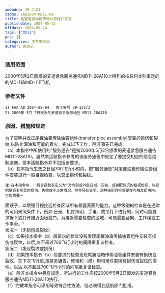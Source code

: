 ```yaml
---
amendno: 39-4421  
cadno: CAD2004-MD11-09  
title: 检查尾翼油箱传输油管组件安装  
publishdate: 2004-05-12  
effdate: 2004-05-24  
tags: ["MD11"]  
pns: []  
categories: 华东管理局  
author: 徐逸乐  
---
```

  
### 适用范围  
2000年5月2日颁发的麦道紧急服务通告MD11-28A110上所列的按任何类别审定的的MD-11和MD-11F飞机  
  
<!--more-->  
### 参考文件  
    1) FAA AD 2004-08-04   修正案号 39-13573  
    2) 2000年 5月 2日颁发的麦道紧急服务通告 MD11-28A110  
  
### 原因、措施和规定  
为了查明并改正尾翼油箱传输油管组件(transfer pipe assembly)安装的损伤和裂纹,以防止漏油和可能的着火，完成以下工作，除非事先已完成:  
    （a）本指令中所使用的"服务通告"是指2000年5月2日颁发的麦道紧急服务通告MD11-28A110，虽然本适航指令参考的该服务通告中规定了要提交相应的信息给制造商，但本适航指令并不包括该要求。  
    （b）在本指令生效之日起700飞行小时内，按"服务通告"对尾翼油箱传输油管组件安装进行一般目视检查，以查出损伤和裂纹。  
  
    注:在本指令中，一般目视检查定义为"对内部或外部区域、安装、或装配情况的目视检查，以查明是否有明显的损伤、失效或不正常情况。除非另有说明，这种级别的检查是在可触及距离内。可能需要一  
      
面镜子，以增强目视接近检查区域所有暴露表面的能力。这种级别的检查是在通常的可用光照条件下，例如:日光、机库照明、手电、或吊灯下进行的，同时可能要求拆下或打开接近面板或门。为接近需要检查的区域，可能需要台架、工作梯或工作平台。"  
    状况一（无损伤或裂纹）  
    （c）如果按本指令（b）段要求的检查没有发现尾翼油箱传输油管组件安装有损伤或裂纹，以后,以不超过700飞行小时的间隔重复该检查。  
    状况二（发现裂纹或损伤）  
    （d）如果按本指令（b）段要求的检查发现尾翼油箱传输油管组件安装有损伤或裂纹，在下次飞行前,按服务通告，修理和（或）用可用件更换有损伤或裂纹的零件。以后,以不超过700飞行小时的间隔重复该检查。  
    （e）除非本指令中另有规定，所进行的工作应按2000年5月2日颁发的麦道紧急服务通告MD11-28A110执行。  
    （f）完成本指令可采用等效符合性方法，但必须得到适航部门批准。  
  

